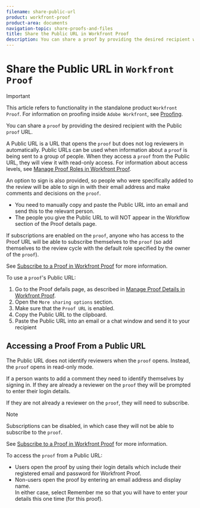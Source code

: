 ```yaml
---
filename: share-public-url
product: workfront-proof
product-area: documents
navigation-topic: share-proofs-and-files
title: Share the Public URL in Workfront Proof
description: You can share a proof by providing the desired recipient with the Public proof URL.
---
```


# Share the Public URL in `Workfront Proof`

>[!IMPORTANT]
>
>This article refers to functionality in the standalone product `Workfront Proof`. For information on proofing inside `Adobe Workfront`, see [Proofing](../../../review-and-approve-work/proofing/proofing.md).

You can share a `proof` by providing the desired recipient with the Public `proof`&nbsp;URL.

A Public URL is a URL that opens the `proof` but does not log reviewers in automatically. Public URLs can be used when information about a `proof` is being sent to a group of people. When they access a `proof` from the Public URL, they will view it with read-only access. For information about access levels, see [Manage Proof Roles in Workfront Proof](../../../workfront-proof/wp-work-proofsfiles/share-proofs-and-files/manage-proof-roles.md).

An option to sign is also provided, so people who were specifically added to the review will be able to sign in with their email address and make comments and decisions on the `proof`.

* You need to manually copy and paste the Public&nbsp;URL into an email and send this to the relevant person.
* The people you give the Public&nbsp;URL to will NOT appear in the Workflow section of the Proof details page.

If subscriptions are enabled on the `proof`, anyone who has access to the Proof URL will be able to subscribe themselves to the `proof` (so add themselves to the review cycle with the default role specified by the owner of the `proof`).

See [Subscribe to a Proof in Workfront Proof](../../../workfront-proof/wp-work-proofsfiles/share-proofs-and-files/subscribe-to-proof.md) for more information.

To use a `proof`'s Public&nbsp;URL:

1. Go to the Proof defails page, as described in [Manage Proof Details in Workfront Proof](../../../workfront-proof/wp-work-proofsfiles/manage-your-work/manage-proof-details.md).
1. Open the `More sharing options` section.
1. Make sure that the `Proof URL` is enabled.
1. Copy the Public&nbsp;URL to the clipboard.
1. Paste the Public URL into an email or a chat window and send it to your recipient

## Accessing a Proof From a Public URL

The Public URL does not identify reviewers when the `proof` opens. Instead, the `proof` opens in read-only&nbsp;mode.

If a person wants to add a comment they need to identify themselves by signing in. If they are already a reviewer on the `proof` they will be prompted to enter their login details.

If they are not already a reviewer on the `proof`, they will need to subscribe.

>[!NOTE]
>
>Subscriptions can be disabled, in which case they will not be able to subscribe to the `proof`.

See [Subscribe to a Proof in Workfront Proof](../../../workfront-proof/wp-work-proofsfiles/share-proofs-and-files/subscribe-to-proof.md) for more information.

To access the `proof` from a Public&nbsp;URL:

<ul> 
 <li>Users open the <span>proof</span> by using their login details which include their registered email and password for <span>Workfront Proof</span>.</li> 
 <li>Non-users open the <span>proof</span> by entering an email address and display name.</li> <note type="note">
  In either case, select 
  <span class="bold">Remember me</span> so that you will have to enter your details this one time (for this 
  <span>proof</span>).
 </note> 
</ul>


